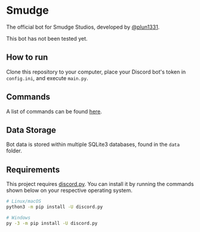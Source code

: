 # Smudge
The official bot for Smudge Studios, developed by [@plun1331](https://plun1331.github.io).

This bot has not been tested yet.

## How to run
Clone this repository to your computer, place your Discord bot's token in `config.ini`, and execute `main.py`.

## Commands
A list of commands can be found [here](https://github.com/Smudge-Studios/smudge/blob/main/COMMMANDS.md).

## Data Storage
Bot data is stored within multiple SQLite3 databases, found in the `data` folder.

## Requirements
This project requires [discord.py](https://github.com/Rapptz/discord.py). You can install it by running the commands shown below on your respective operating system.
```sh
# Linux/macOS
python3 -m pip install -U discord.py

# Windows
py -3 -m pip install -U discord.py
```

